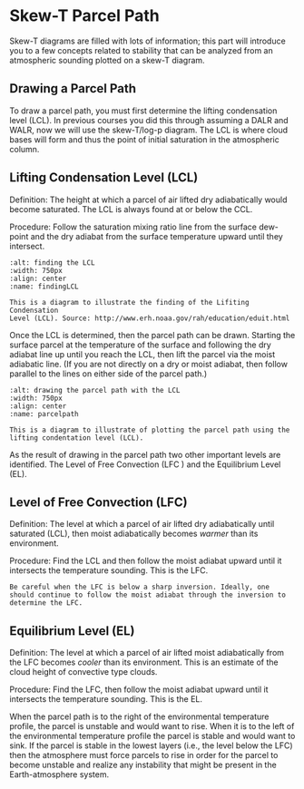 # Skew-T Parcel Path

Skew-T diagrams are filled with lots of information; this part will
introduce you to a few concepts related to stability that can be
analyzed from an atmospheric sounding plotted on a skew-T diagram.

## Drawing a Parcel Path

To draw a parcel path, you must first determine the lifting condensation
level (LCL). In previous courses you did this through assuming a DALR
and WALR, now we will use the skew-T/log-p diagram. The LCL is where
cloud bases will form and thus the point of initial saturation in the
atmospheric column.

## Lifting Condensation Level (LCL)

Definition: The height at which a parcel of air lifted dry
adiabatically would become saturated. The LCL is always found at or
below the CCL.

Procedure: Follow the saturation mixing ratio line from the surface
dew-point and the dry adiabat from the surface temperature upward
until they intersect.

```{figure} ../../images/finding_LCL.jpg
:alt: finding the LCL
:width: 750px
:align: center
:name: findingLCL

This is a diagram to illustrate the finding of the Lifiting Condensation
Level (LCL). Source: http://www.erh.noaa.gov/rah/education/eduit.html
```

Once the LCL is determined, then the parcel path can be drawn. Starting
the surface parcel at the temperature of the surface and following the
dry adiabat line up until you reach the LCL, then lift the parcel via
the moist adiabatic line. (If you are not directly on a dry or moist
adiabat, then follow parallel to the lines on either side of the parcel
path.)

```{figure} ../../images/drawing_parcel_path.jpg
:alt: drawing the parcel path with the LCL
:width: 750px
:align: center
:name: parcelpath

This is a diagram to illustrate of plotting the parcel path using the
lifting condentation level (LCL).
```

As the result of drawing in the parcel path two other important levels
are identified. The Level of Free Convection (LFC ) and the Equilibrium
Level (EL).

## Level of Free Convection (LFC)

Definition: The level at which a parcel of air lifted dry
adiabatically until saturated (LCL), then moist adiabatically becomes
*warmer* than its environment.

Procedure: Find the LCL and then follow the moist adiabat upward until
it intersects the temperature sounding. This is the LFC.

```{note}
Be careful when the LFC is below a sharp inversion. Ideally, one
should continue to follow the moist adiabat through the inversion to
determine the LFC.
```

## Equilibrium Level (EL)

Definition: The level at which a parcel of air lifted moist
adiabatically from the LFC becomes *cooler* than its environment. This
is an estimate of the cloud height of convective type clouds.

Procedure: Find the LFC, then follow the moist adiabat upward until it
intersects the temperature sounding. This is the EL.

When the parcel path is to the right of the environmental temperature
profile, the parcel is unstable and would want to rise. When it is to
the left of the environmental temperature profile the parcel is stable
and would want to sink. If the parcel is stable in the lowest layers
(i.e., the level below the LFC) then the atmosphere must force parcels
to rise in order for the parcel to become unstable and realize any
instability that might be present in the Earth-atmosphere system.